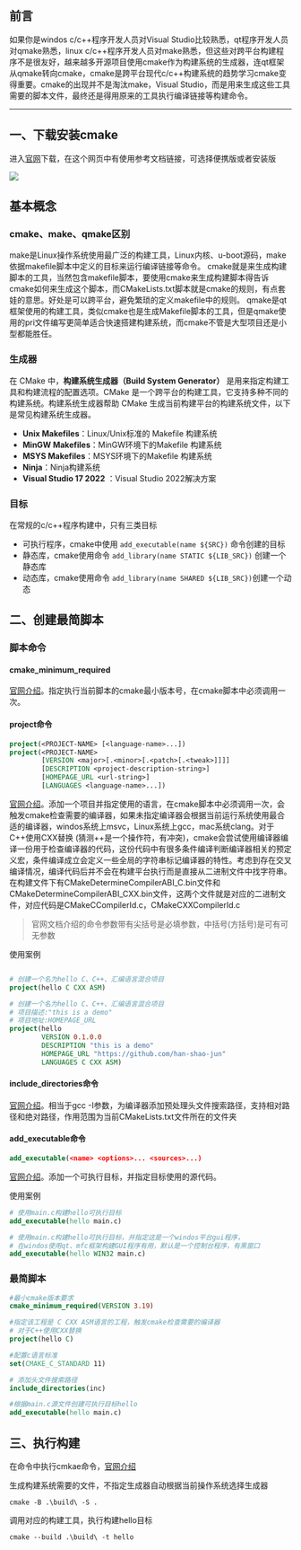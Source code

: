 ## 前言
如果你是windos c/c++程序开发人员对Visual Studio比较熟悉，qt程序开发人员对qmake熟悉，linux c/c++程序开发人员对make熟悉，但这些对跨平台构建程序不是很友好，越来越多开源项目使用cmake作为构建系统的生成器，连qt框架从qmake转向cmake，cmake是跨平台现代c/c++构建系统的趋势学习cmake变得重要。cmake的出现并不是淘汰make，Visual Studio，而是用来生成这些工具需要的脚本文件，最终还是得用原来的工具执行编译链接等构建命令。
***

## 一、下载安装cmake

进入[官网](https://cmake.org/download/)下载，在这个网页中有使用参考文档链接，可选择便携版或者安装版

![](https://blog-1305120110.cos.ap-shanghai.myqcloud.com/cmake/00/cmake_00_00.png)

## 基本概念

### cmake、make、qmake区别
make是Linux操作系统使用最广泛的构建工具，Linux内核、u-boot源码，make依据makefile脚本中定义的目标来运行编译链接等命令。
cmake就是来生成构建脚本的工具，当然包含makefile脚本，要使用cmake来生成构建脚本得告诉cmake如何来生成这个脚本，而CMakeLists.txt脚本就是cmake的规则，有点套娃的意思。好处是可以跨平台，避免繁琐的定义makefile中的规则。
qmake是qt框架使用的构建工具，类似cmake也是生成Makefile脚本的工具，但是qmake使用的pri文件编写更简单适合快速搭建构建系统，而cmake不管是大型项目还是小型都能胜任。

### 生成器
在 CMake 中，**构建系统生成器（Build System Generator）** 是用来指定构建工具和构建流程的配置选项。CMake 是一个跨平台的构建工具，它支持多种不同的构建系统。构建系统生成器帮助 CMake 生成当前构建平台的构建系统文件，以下是常见构建系统生成器。
+ **Unix Makefiles**：Linux/Unix标准的 Makefile 构建系统
+ **MinGW Makefiles**：MinGW环境下的Makefile 构建系统
+ **MSYS Makefiles**：MSYS环境下的Makefile 构建系统
+ **Ninja**：Ninja构建系统
+ **Visual Studio 17 2022** ：Visual Studio 2022解决方案

### 目标
在常规的c/c++程序构建中，只有三类目标
+ 可执行程序，cmake中使用 `add_executable(name ${SRC})` 命令创建的目标
+ 静态库，cmake使用命令 `add_library(name STATIC ${LIB_SRC})` 创建一个静态库
+ 动态库，cmake使用命令 `add_library(name SHARED ${LIB_SRC})`创建一个动态


## 二、创建最简脚本

### 脚本命令

#### cmake_minimum_required
[官网介绍](https://cmake.org/cmake/help/latest/command/cmake_minimum_required.html#cmake-minimum-required)。指定执行当前脚本的cmake最小版本号，在cmake脚本中必须调用一次。

#### project命令

```cmake
project(<PROJECT-NAME> [<language-name>...])
project(<PROJECT-NAME>
        [VERSION <major>[.<minor>[.<patch>[.<tweak>]]]]
        [DESCRIPTION <project-description-string>]
        [HOMEPAGE_URL <url-string>]
        [LANGUAGES <language-name>...])
```

[官网介绍](https://cmake.org/cmake/help/latest/command/project.html#project)。添加一个项目并指定使用的语言，在cmake脚本中必须调用一次，会触发cmake检查需要的编译器，如果未指定编译器会根据当前运行系统使用最合适的编译器，windos系统上msvc，Linux系统上gcc，mac系统clang。对于C++使用CXX替换 (猜测++是一个操作符，有冲突)，cmake会尝试使用编译器编译一份用于检查编译器的代码，这份代码中有很多条件编译判断编译器相关的预定义宏，条件编译成立会定义一些全局的字符串标记编译器的特性。考虑到存在交叉编译情况，编译代码后并不会在构建平台执行而是直接从二进制文件中找字符串。在构建文件下有CMakeDetermineCompilerABI_C.bin文件和CMakeDetermineCompilerABI_CXX.bin文件，这两个文件就是对应的二进制文件，对应代码是CMakeCCompilerId.c，CMakeCXXCompilerId.c

> 官网文档介绍的命令参数带有尖括号是必填参数，中括号(方括号)是可有可无参数

使用案例
```cmake 

# 创建一个名为hello C、C++、汇编语言混合项目
project(hello C CXX ASM)

# 创建一个名为hello C、C++、汇编语言混合项目
# 项目描述:"this is a demo"
# 项目地址:HOMEPAGE_URL
project(hello
		VERSION 0.1.0.0
		DESCRIPTION "this is a demo"
		HOMEPAGE_URL "https://github.com/han-shao-jun"
		LANGUAGES C CXX ASM)

```

#### include_directories命令
[官网介绍](https://cmake.org/cmake/help/latest/command/include_directories.html#include-directories)。相当于gcc -I参数，为编译器添加预处理头文件搜索路径，支持相对路径和绝对路径，作用范围为当前CMakeLists.txt文件所在的文件夹

#### add_executable命令

```cmake
add_executable(<name> <options>... <sources>...)
```

[官网介绍](https://cmake.org/cmake/help/latest/command/add_executable.html#add-executable)。添加一个可执行目标，并指定目标使用的源代码。

使用案例
```cmake
# 使用main.c构建hello可执行目标
add_executable(hello main.c)

# 使用main.c构建hello可执行目标，并指定这是一个windos平台gui程序，
# 在windos使用qt、mfc框架构建GUI程序有用，默认是一个控制台程序，有黑窗口
add_executable(hello WIN32 main.c)
```

### 最简脚本
```cmake
#最小cmake版本要求
cmake_minimum_required(VERSION 3.19)

#指定该工程是 C CXX ASM语言的工程，触发cmake检查需要的编译器
# 对于C++使用CXX替换
project(hello C)

#配置c语言标准
set(CMAKE_C_STANDARD 11)

# 添加头文件搜索路径
include_directories(inc)

#根据main.c源文件创建可执行目标hello
add_executable(hello main.c)
```

## 三、执行构建

在命令中执行cmkae命令，[官网介绍](https://cmake.org/cmake/help/latest/index.html)

生成构建系统需要的文件，不指定生成器自动根据当前操作系统选择生成器

```shell
cmake -B .\build\ -S .
```

调用对应的构建工具，执行构建hello目标

```shell
cmake --build .\build\ -t hello
```
